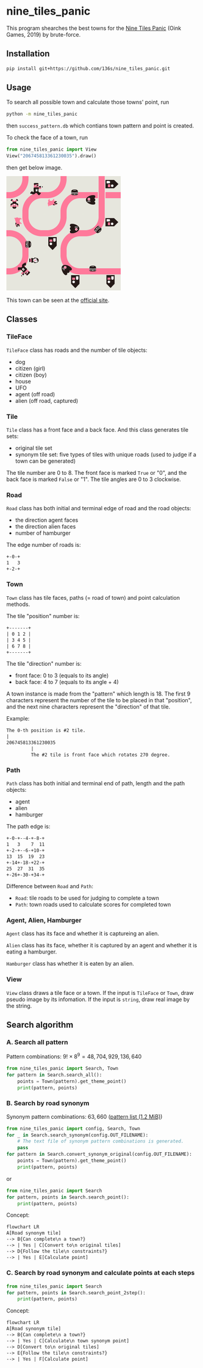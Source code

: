 # nine_tiles_panic

This program shearches the best towns for the [Nine Tiles Panic](https://oinkgames.com/en/games/analog/nine-tiles-panic/) (Oink Games, 2019) by brute-force.

## Installation

```bash
pip install git+https://github.com/136s/nine_tiles_panic.git
```

## Usage

To search all possible town and calculate those towns' point, run

```bash
python -m nine_tiles_panic
```

then `success_pattern.db` which contians town pattern and point is created.

To check the face of a town, run

```python
from nine_tiles_panic import View
View("206745813361230035").draw()
```

then get below image.

![town of 206745813361230035](./docs/imgs/town_206745813361230035.png)

This town can be seen at the [official site](https://oinkgames.com/images/description/nine-tiles-panic/image02.jpg).

## Classes

### TileFace

`TileFace` class has roads and the number of tile objects:

- dog
- citizen (girl)
- citizen (boy)
- house
- UFO
- agent (off road)
- alien (off road, captured)

### Tile

`Tile` class has a front face and a back face.
And this class generates tile sets:

- original tile set
- synonym tile set: five types of tiles with unique roads (used to judge if a town can be generated)

The tile number are 0 to 8.
The front face is marked `True` or "0", and the back face is marked `False` or "1".
The tile angles are 0 to 3 clockwise.

### Road

`Road` class has both initial and terminal edge of road and the road objects:

- the direction agent faces
- the direction alien faces
- number of hamburger

The edge number of roads is:

``` text
+-0-+
1   3
+-2-+
```

### Town

`Town` class has tile faces, paths (= road of town) and point calculation methods.

The tile "position" number is:

``` text
+-------+
| 0 1 2 |
| 3 4 5 |
| 6 7 8 |
+-------+
```

The tile "direction" number is:

- front face: 0 to 3 (equals to its angle)
- back face: 4 to 7 (equals to its angle + 4)

A town instance is made from the "pattern" which length is 18.
The first 9 characters represent the number of the tile to be placed in that "position", and the next nine characters represent the "direction" of that tile.

Example:

``` text
The 0-th position is #2 tile.
|
206745813361230035
         |
         The #2 tile is front face which rotates 270 degree.
```

### Path

`Path` class has both initial and terminal end of path, length and the path objects:

- agent
- alien
- hamburger

The path edge is:

``` text
+-0-+--4-+-8-+
1   3    7  11
+-2-+--6-+10-+
13  15  19  23
+-14+-18-+22-+
25  27  31  35
+-26+-30-+34-+
```

Difference between `Road` and `Path`:

- `Road`: tile roads to be used for judging to complete a town
- `Path`: town roads used to calculate scores for completed town

### Agent, Alien, Hamburger

`Agent` class has its face and whether it is captureing an alien.

`Alien` class has its face, whether it is captured by an agent and whether it is eating a hamburger.

`Hamburger` class has whether it is eaten by an alien.

### View

`View` class draws a tile face or a town.
If the input is `TileFace` or `Town`, draw pseudo image by its infomation.
If the input is `string`, draw real image by the string.

## Search algorithm

### A. Search all pattern

Pattern combinations: $9!\times8^9 = 48{,}704{,}929{,}136{,}640$

```python
from nine_tiles_panic import Search, Town
for pattern in Search.search_all():
    points = Town(pattern).get_theme_point()
    print(pattern, points)
```

### B. Search by road synonym

Synonym pattern combinations: $63{,}660$ ([pattern list (1.2 MiB)](./tests/expected/synonym_pattern.txt))

```python
from nine_tiles_panic import config, Search, Town
for _ in Search.search_synonym(config.OUT_FILENAME):
    # The text file of synonym pattern combinations is generated.
    pass
for pattern in Search.convert_synonym_original(config.OUT_FILENAME):
    points = Town(pattern).get_theme_point()
    print(pattern, points)
```

or

```python
from nine_tiles_panic import Search
for pattern, points in Search.search_point():
    print(pattern, points)
```

Concept:

```mermaid
flowchart LR
A[Road synonym tile] 
--> B{Can complete\n a town?} 
--> | Yes | C[Convert to\n original tiles]
--> D{Follow the tile\n constraints?} 
--> | Yes | E[Calculate point]
```

### C. Search by road synonym and calculate points at each steps

```python
from nine_tiles_panic import Search
for pattern, points in Search.search_point_2step():
    print(pattern, points)
```

Concept:

```mermaid
flowchart LR
A[Road synonym tile] 
--> B{Can complete\n a town?} 
--> | Yes | C[Calculate\n town synonym point]
--> D[Convert to\n original tiles]
--> E{Follow the tile\n constraints?} 
--> | Yes | F[Calculate point]
```

